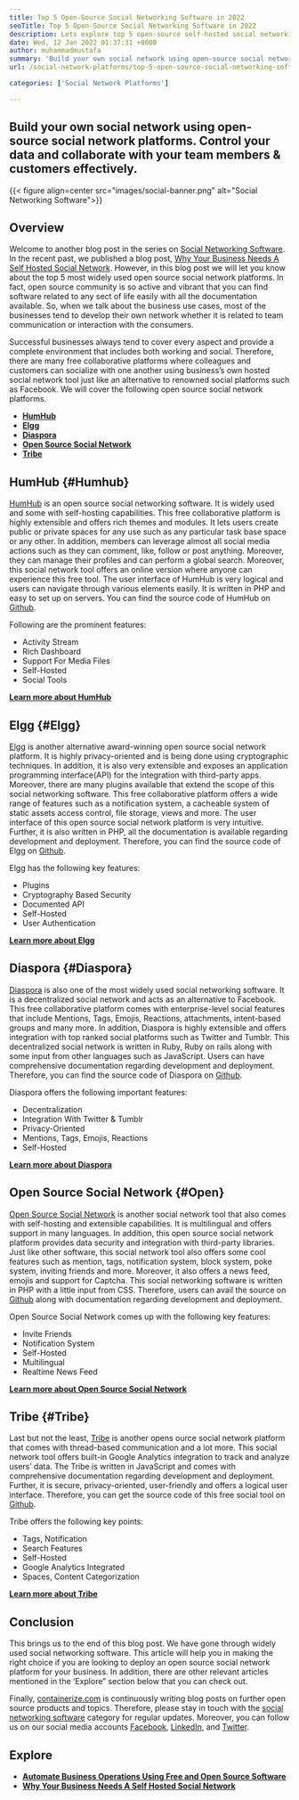 ```yaml
---
title: Top 5 Open-Source Social Networking Software in 2022
seoTitle: Top 5 Open-Source Social Networking Software in 2022
description: Lets explore top 5 open-source self-hosted social networking software. These software include Humhub, Elgg, Diaspora, Open Source Social Network and Tribe.
date: Wed, 12 Jan 2022 01:37:31 +0000
author: muhammadmustafa
summary: 'Build your own social network using open-source social network platforms. Control your data and collaborate with your team members &amp; customers effectively.'
url: /social-network-platforms/top-5-open-source-social-networking-software-in-2022/

categories: ['Social Network Platforms']

---
```

## Build your own social network using open-source social network platforms. Control your data and collaborate with your team members & customers effectively.

{{< figure align=center src="images/social-banner.png" alt="Social Networking Software">}}  

## Overview

Welcome to another blog post in the series on [Social Networking Software][1]. In the recent past, we published a blog post, [Why Your Business Needs A Self Hosted Social Network][2]. However, in this blog post we will let you know about the top 5 most widely used open source social network platforms. In fact, open source community is so active and vibrant that you can find software related to any sect of life easily with all the documentation available. So, when we talk about the business use cases, most of the businesses tend to develop their own network whether it is related to team communication or interaction with the consumers. 

Successful businesses always tend to cover every aspect and provide a complete environment that includes both working and social. Therefore, there are many free collaborative platforms where colleagues and customers can socialize with one another using business’s own hosted social network tool just like an alternative to renowned social platforms such as Facebook. We will cover the following open source social network platforms.

  * **[HumHub][3]**
  * **[Elgg][4]**
  * **[Diaspora][5]**
  * [**Open Source Social Network**][6]
  * **[Tribe][7]**

## HumHub {#Humhub}

[HumHub][8] is an open source social networking software. It is widely used and some with self-hosting capabilities. This free collaborative platform is highly extensible and offers rich themes and modules. It lets users create public or private spaces for any use such as any particular task base space or any other. In addition, members can leverage almost all social media actions such as they can comment, like, follow or post anything. Moreover, they can manage their profiles and can perform a global search. Moreover, this social network tool offers an online version where anyone can experience this free tool. The user interface of HumHub is very logical and users can navigate through various elements easily. It is written in PHP and easy to set up on servers. You can find the source code of HumHub on [Github][9].

Following are the prominent features:

  * Activity Stream
  * Rich Dashboard
  * Support For Media Files
  * Self-Hosted
  * Social Tools

[**Learn more about HumHub**][10]

## Elgg {#Elgg}

[Elgg][11] is another alternative award-winning open source social network platform. It is highly privacy-oriented and is being done using cryptographic techniques. In addition, it is also very extensible and exposes an application programming interface(API) for the integration with third-party apps. Moreover, there are many plugins available that extend the scope of this social networking software. This free collaborative platform offers a wide range of features such as a notification system, a cacheable system of static assets access control, file storage, views and more. The user interface of this open source social network platform is very intuitive. Further, it is also written in PHP, all the documentation is available regarding development and deployment. Therefore, you can find the source code of Elgg on [Github][12]. 

Elgg has the following key features:

  * Plugins
  * Cryptography Based Security
  * Documented API
  * Self-Hosted
  * User Authentication

**[Learn more about Elgg][13]**

## Diaspora {#Diaspora}

[Diaspora][14] is also one of the most widely used social networking software. It is a decentralized social network and acts as an alternative to Facebook. This free collaborative platform comes with enterprise-level social features that include Mentions, Tags, Emojis, Reactions, attachments, intent-based groups and many more. In addition, Diaspora is highly extensible and offers integration with top ranked social platforms such as Twitter and Tumblr. This decentralized social network is written in Ruby, Ruby on rails along with some input from other languages such as JavaScript. Users can have comprehensive documentation regarding development and deployment. Therefore, you can find the source code of Diaspora on [Github][15]. 

Diaspora offers the following important features:

  * Decentralization
  * Integration With Twitter & Tumblr
  * Privacy-Oriented
  * Mentions, Tags, Emojis, Reactions
  * Self-Hosted

**[Learn more about Diaspora][16]**

## Open Source Social Network {#Open}

[Open Source Social Network][17] is another social network tool that also comes with self-hosting and extensible capabilities. It is multilingual and offers support in many languages. In addition, this open source social network platform provides data security and integration with third-party libraries. Just like other software, this social network tool also offers some cool features such as mention, tags, notification system, block system, poke system, inviting friends and more. Moreover, it also offers a news feed, emojis and support for Captcha. This social networking software is written in PHP with a little input from CSS. Therefore, users can avail the source on [Github][18] along with documentation regarding development and deployment. 

Open Source Social Network comes up with the following key features:

  * Invite Friends
  * Notification System
  * Self-Hosted
  * Multilingual
  * Realtime News Feed

[**Learn more about Open Source Social Network**][19]

## Tribe {#Tribe}

Last but not the least, [Tribe][20] is another opens ource social network platform that comes with thread-based communication and a lot more. This social network tool offers built-in Google Analytics integration to track and analyze users’ data. The Tribe is written in JavaScript and comes with comprehensive documentation regarding development and deployment. Further, it is secure, privacy-oriented, user-friendly and offers a logical user interface. Therefore, you can get the source code of this free social tool on [Github][21]. 

Tribe offers the following key points:

  * Tags, Notification
  * Search Features
  * Self-Hosted
  * Google Analytics Integrated
  * Spaces, Content Categorization

[**Learn more about Tribe**][22] 

## **Conclusion** 

This brings us to the end of this blog post. We have gone through widely used social networking software. This article will help you in making the right choice if you are looking to deploy an open source social network platform for your business. In addition, there are other relevant articles mentioned in the ‘Explore” section below that you can check out.

Finally, [containerize.com][23] is continuously writing blog posts on further open source products and topics. Therefore, please stay in touch with the [][24][social networking software][25] category for regular updates. Moreover, you can follow us on our social media accounts [Facebook][26], [LinkedIn][27], and [Twitter][28].



## Explore

  * **[Automate Business Operations Using Free and Open Source Software][29]**
  * [**Why Your Business Needs A Self Hosted Social Network**][17]

 [1]: https://blog.containerize.com/category/social-network-platforms/
 [2]: https://blog.containerize.com/social-network-platforms/why-your-business-needs-a-self-hosted-social-network/

 [3]: #Humhub
 [4]: #Elgg
 [5]: #Diaspora
 [6]: #Open
 [7]: #Tribe
 [8]: https://products.containerize.com/social-network-platforms/humhub/
 [9]: https://github.com/humhub/humhub
 [10]: https://www.humhub.com/en
 [11]: https://products.containerize.com/social-network-platforms/elgg/
 [12]: https://github.com/elgg/elgg
 [13]: https://elgg.org/
 [14]: https://products.containerize.com/social-network-platforms/diaspora/
 [15]: https://github.com/diaspora/diaspora
 [16]: https://diasporafoundation.org/
 [17]: https://products.containerize.com/social-network-platforms/open-source-social-network/
 [18]: https://github.com/opensource-socialnetwork/opensource-socialnetwork
 [19]: https://www.opensource-socialnetwork.org/
 [20]: https://products.containerize.com/social-network-platforms/tribe/
 [21]: https://github.com/tribeplatform/api-documentation
 [22]: https://docs.tribe.so/
 [23]: https://www.containerize.com/
 [24]: https://products.containerize.com/video-conferencing/
 [25]: https://products.containerize.com/social-network-platforms/
 [26]: https://web.facebook.com/containerize
 [27]: https://www.linkedin.com/company/containerize/
 [28]: https://twitter.com/containerize_co
 [29]: https://blog.containerize.com/blogging/automate-business-operations-using-open-source-software/
